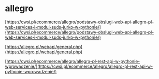 # allegro

[https://cwsi.pl/ecommerce/allegro/podstawy-obslugi-web-api-allegro-pl-web-services-i-modul-suds-jurko-w-pythonie/](https://cwsi.pl/ecommerce/allegro/podstawy-obslugi-web-api-allegro-pl-web-services-i-modul-suds-jurko-w-pythonie/)

[https://allegro.pl/webapi/general.php](https://allegro.pl/webapi/general.php)

[https://cwsi.pl/ecommerce/allegro/allegro-pl-rest-api-w-pythonie-wprowadzenie/](https://cwsi.pl/ecommerce/allegro/allegro-pl-rest-api-w-pythonie-wprowadzenie/)
